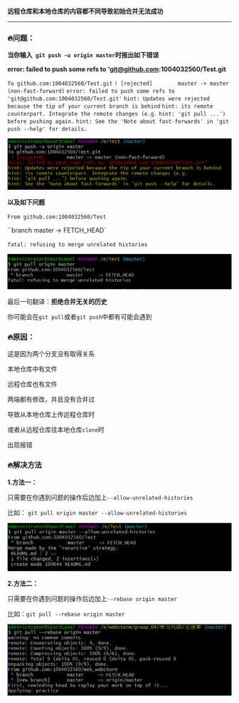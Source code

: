 **远程仓库和本地仓库的内容都不同导致初始合并无法成功**

****

### :fire:问题：



**当你输入` git push -u origin master`时报出如下错误**



**error: failed to push some refs to 'git@github.com:1004032560/Test.git**



`To github.com:1004032560/Test.git`
 `! [rejected]        master -> master (non-fast-forward)`
`error: failed to push some refs to 'git@github.com:1004032560/Test.git'`
`hint: Updates were rejected because the tip of your current branch is behind`
`hint: its remote counterpart. Integrate the remote changes (e.g.`
`hint: 'git pull ...') before pushing again.`
`hint: See the 'Note about fast-forwards' in 'git push --help' for details.`

![](https://raw.githubusercontent.com/1004032560/Git/master/image/problem1.0.png)



**以及如下问题**

`From github.com:1004032560/Test`

``branch            master     -> FETCH_HEAD`

`fatal: refusing to merge unrelated histories`

![](https://raw.githubusercontent.com/1004032560/Git/master/image/problem1.1.png)



最后一句翻译：**拒绝合并无关的历史**

你可能会在`git pull`或者`git push`中都有可能会遇到



### :fire:原因：



这是因为两个分支没有取得关系

本地仓库中有文件

远程仓库也有文件

两端都有修改，并且没有合并过

导致从本地仓库上传远程仓库时

或者从远程仓库往本地仓库`clone`时

出现报错



### :fire:解决方法

**1.方法一：**

只需要在你遇到问题的操作后边加上`--allow-unrelated-histories`

比如： `git pull origin master --allow-unrelated-histories`



![](https://raw.githubusercontent.com/1004032560/Git/master/image/answer1.0.png)



**2.方法二：**

只需要在你遇到问题的操作后边加上`--rebase origin master`

比如：`git pull --rebase origin master`

![](https://raw.githubusercontent.com/1004032560/Git/master/image/answer1.1.png)

